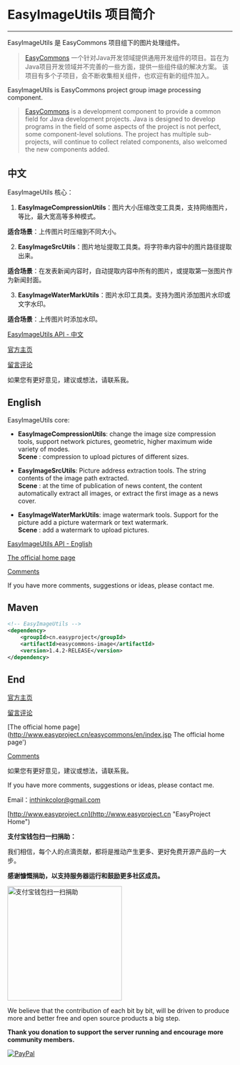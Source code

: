 # EasyImageUtils 项目简介

---------------

EasyImageUtils 是 EasyCommons 项目组下的图片处理组件。

> [EasyCommons](https://github.com/ushelp/EasyCommons "EasyCommons") 一个针对Java开发领域提供通用开发组件的项目。旨在为Java项目开发领域并不完善的一些方面，提供一些组件级的解决方案。
> 该项目有多个子项目，会不断收集相关组件，也欢迎有新的组件加入。



EasyImageUtils is EasyCommons project group image processing component. 

>  [EasyCommons](https://github.com/ushelp/EasyCommons "EasyCommons") is a development component to provide a common field for Java development projects. Java is designed to develop programs in the field of some aspects of the project is not perfect, some component-level solutions.
>  The project has multiple sub-projects, will continue to collect related components, also welcomed the new components added.


## 中文

EasyImageUtils 核心：

1. **EasyImageCompressionUtils**：图片大小压缩改变工具类，支持网络图片，等比，最大宽高等多种模式。 

 **适合场景**：上传图片时压缩到不同大小。 
 
2. **EasyImageSrcUtils**：图片地址提取工具类。将字符串内容中的图片路径提取出来。 

 **适合场景**：在发表新闻内容时，自动提取内容中所有的图片，或提取第一张图片作为新闻封面。 
 
3. **EasyImageWaterMarkUtils**：图片水印工具类。支持为图片添加图片水印或文字水印。 

 **适合场景**：上传图片时添加水印。 <br/>

[EasyImageUtils API - 中文](doc/API-zh.md "EasyImageUtils API")

[官方主页](http://www.easyproject.cn/easycommons/zh-cn/index.jsp '官方主页')

[留言评论](http://www.easyproject.cn/easycommons/zh-cn/index.jsp#donation '留言评论')

如果您有更好意见，建议或想法，请联系我。


## English

EasyImageUtils core:

- **EasyImageCompressionUtils**: change the image size compression tools, support network pictures, geometric, higher maximum wide variety of modes.<br/>
 **Scene** : compression to upload pictures of different sizes.

- **EasyImageSrcUtils**: Picture address extraction tools. The string contents of the image path extracted.<br/>
 **Scene** : at the time of publication of news content, the content automatically extract all images, or extract the first image as a news cover.

- **EasyImageWaterMarkUtils**: image watermark tools. Support for the picture add a picture watermark or text watermark.<br/>
 **Scene** : add a watermark to upload pictures.

[EasyImageUtils API - English](doc/API-en.md "EasyImageUtils API")

[The official home page](http://www.easyproject.cn/easycommons/en/index.jsp 'The official home page')

[Comments](http://www.easyproject.cn/easycommons/en/index.jsp#donation 'Comments')

If you have more comments, suggestions or ideas, please contact me.

## Maven
```XML
<!-- EasyImageUtils -->
<dependency>
	<groupId>cn.easyproject</groupId>
	<artifactId>easycommons-image</artifactId>
	<version>1.4.2-RELEASE</version>
</dependency>
```

## End

[官方主页](http://www.easyproject.cn/easycommons/zh-cn/index.jsp '官方主页')

[留言评论](http://www.easyproject.cn/easycommons/zh-cn/index.jsp#donation '留言评论')

[The official home page](http://www.easyproject.cn/easycommons/en/index.jsp The official home page')

[Comments](http://www.easyproject.cn/easycommons/en/index.jsp#donation 'Comments')

如果您有更好意见，建议或想法，请联系我。

If you have more comments, suggestions or ideas, please contact me.



Email：<inthinkcolor@gmail.com>

[http://www.easyproject.cn](http://www.easyproject.cn "EasyProject Home")


**支付宝钱包扫一扫捐助：**

我们相信，每个人的点滴贡献，都将是推动产生更多、更好免费开源产品的一大步。

**感谢慷慨捐助，以支持服务器运行和鼓励更多社区成员。**

<img alt="支付宝钱包扫一扫捐助" src="http://www.easyproject.cn/images/s.png"  title="支付宝钱包扫一扫捐助"  height="256" width="256"></img>



We believe that the contribution of each bit by bit, will be driven to produce more and better free and open source products a big step.

**Thank you donation to support the server running and encourage more community members.**

[![PayPal](http://www.easyproject.cn/images/paypaldonation5.jpg)](https://www.paypal.me/easyproject/10 "Make payments with PayPal - it's fast, free and secure!")
